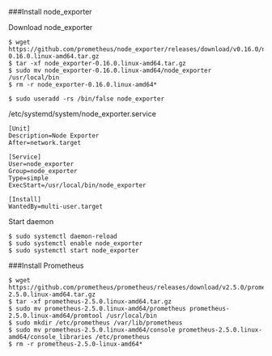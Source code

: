 ###Install node_exporter

Download node_exporter

	$ wget https://github.com/prometheus/node_exporter/releases/download/v0.16.0/node_exporter-0.16.0.linux-amd64.tar.gz
	$ tar -xf node_exporter-0.16.0.linux-amd64.tar.gz
	$ sudo mv node_exporter-0.16.0.linux-amd64/node_exporter /usr/local/bin
	$ rm -r node_exporter-0.16.0.linux-amd64*

	$ sudo useradd -rs /bin/false node_exporter
	
/etc/systemd/system/node_exporter.service

	[Unit]
    Description=Node Exporter
    After=network.target
    
    [Service]
    User=node_exporter
    Group=node_exporter
    Type=simple
    ExecStart=/usr/local/bin/node_exporter
    
    [Install]
    WantedBy=multi-user.target
	
Start daemon

	$ sudo systemctl daemon-reload
	$ sudo systemctl enable node_exporter
    $ sudo systemctl start node_exporter

###Install Prometheus

	$ wget https://github.com/prometheus/prometheus/releases/download/v2.5.0/prometheus-2.5.0.linux-amd64.tar.gz
	$ tar -xf prometheus-2.5.0.linux-amd64.tar.gz
    $ sudo mv prometheus-2.5.0.linux-amd64/prometheus prometheus-2.5.0.linux-amd64/promtool /usr/local/bin
    $ sudo mkdir /etc/prometheus /var/lib/prometheus
	$ sudo mv prometheus-2.5.0.linux-amd64/console prometheus-2.5.0.linux-amd64/console_libraries /etc/prometheus
	$ rm -r prometheus-2.5.0-linux-amd64*